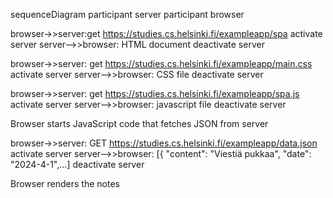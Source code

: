 sequenceDiagram
  participant server
  participant browser

  browser->>server:get https://studies.cs.helsinki.fi/exampleapp/spa
  activate server
  server-->>browser: HTML document
  deactivate server

  browser->>server: get https://studies.cs.helsinki.fi/exampleapp/main.css
  activate server
  server-->>browser: CSS file
  deactivate server

  browser->>server: get https://studies.cs.helsinki.fi/exampleapp/spa.js
  activate server
  server-->>browser: javascript file
  deactivate server

  Browser starts JavaScript code that fetches JSON from server

  browser->>server: GET https://studies.cs.helsinki.fi/exampleapp/data.json
  activate server
  server-->>browser: [{ "content": "Viestiä pukkaa", "date": "2024-4-1",...]
  deactivate server

  Browser renders the notes
